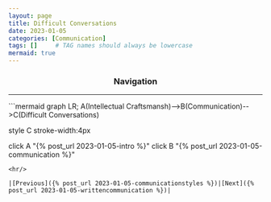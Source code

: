 ```yaml
---
layout: page
title: Difficult Conversations
date: 2023-01-05
categories: [Communication]
tags: []     # TAG names should always be lowercase
mermaid: true
---
```


<center><h3>Navigation</h3></center>
<hr/>
```mermaid
graph LR;
  A(Intellectual Craftsmansh)-->B(Communication)-->C(Difficult Conversations)

  style C stroke-width:4px

  click A "{% post_url 2023-01-05-intro %}"
  click B "{% post_url 2023-01-05-communication %}"
```
<hr/>

|[Previous]({% post_url 2023-01-05-communicationstyles %})|[Next]({% post_url 2023-01-05-writtencommunication %})|